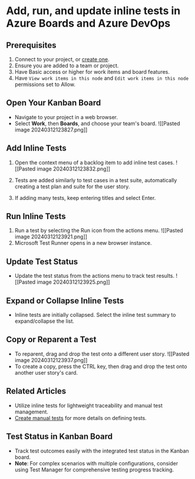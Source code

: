 # Add, run, and update inline tests in Azure Boards and Azure DevOps
## Prerequisites

1. Connect to your project, or [create one](https://chat.openai.com/c/4a308997-d388-4111-a4e1-6608e2e70607#).
2. Ensure you are added to a team or project.
3. Have Basic access or higher for work items and board features.
4. Have `View work items in this node` and `Edit work items in this node` permissions set to Allow.

## Open Your Kanban Board

- Navigate to your project in a web browser.
- Select **Work**, then **Boards**, and choose your team's board.
![[Pasted image 20240312123827.png]]
## Add Inline Tests

1. Open the context menu of a backlog item to add inline test cases.
    ![[Pasted image 20240312123832.png]]
2. Tests are added similarly to test cases in a test suite, automatically creating a test plan and suite for the user story.

3. If adding many tests, keep entering titles and select Enter.

## Run Inline Tests

1. Run a test by selecting the Run icon from the actions menu.
    ![[Pasted image 20240312123921.png]]
2. Microsoft Test Runner opens in a new browser instance.

## Update Test Status

- Update the test status from the actions menu to track test results.
    ![[Pasted image 20240312123925.png]]

## Expand or Collapse Inline Tests

- Inline tests are initially collapsed. Select the inline test summary to expand/collapse the list.

## Copy or Reparent a Test

- To reparent, drag and drop the test onto a different user story.
    ![[Pasted image 20240312123937.png]]
- To create a copy, press the CTRL key, then drag and drop the test onto another user story's card.

## Related Articles

- Utilize inline tests for lightweight traceability and manual test management.
- [Create manual tests](https://chat.openai.com/c/4a308997-d388-4111-a4e1-6608e2e70607#) for more details on defining tests.

## Test Status in Kanban Board

- Track test outcomes easily with the integrated test status in the Kanban board.
- **Note**: For complex scenarios with multiple configurations, consider using Test Manager for comprehensive testing progress tracking.